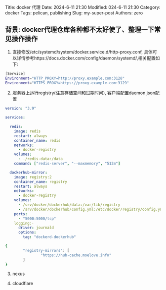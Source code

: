 Title: docker 代理
Date: 2024-6-11 21:30
Modified: 024-6-11 21:30
Category: docker
Tags: pelican, publishing
Slug: my-super-post
Authors: zero

## 背景: docker代理仓库各种都不太好使了、整理一下常见操作操作

1. 直接修改/etc/systemd/system/docker.service.d/http-proxy.conf, 具体可以详情参考https://docs.docker.com/config/daemon/systemd/,相关配置如下:
```sh
[Service]
Environment="HTTP_PROXY=http://proxy.example.com:3128"
Environment="HTTPS_PROXY=https://proxy.example.com:3129"
```

2. 服务器上运行registry(注意存储空间和过期时间), 客户端配置daemon.json配置
```yaml
version: "3.9"

services:
  
  redis:
    image: redis
    restart: always
    container_name: redis
    networks:
      - docker-registry
    volumes:
      - ./redis-data:/data
    command: ["redis-server", "--maxmemory", "512m"]

  dockerhub-mirror:
    image: registry:2
    container_name: registry
    restart: always
    networks:
      - docker-registry
    volumes:
      - /srv/docker/dockerhub/data:/var/lib/registry
      - /srv/docker/dockerhub/config.yml:/etc/docker/registry/config.yml:ro
    ports:
      - "5000:5000/tcp"
    logging:·
      driver: journald
      options:
        tag: "dockerd-dockerhub"

```
```sh
{
        "registry-mirrors": [
                "https://hub-cache.moelove.info"
        ]
}
```

3. nexus 

4. cloudflare 

